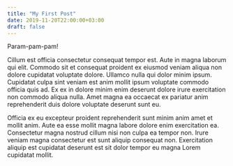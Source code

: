 ```yaml
---
title: "My First Post"
date: 2019-11-20T22:00:00+03:00
draft: false
---
```


Param-pam-pam!

Cillum est officia consectetur consequat tempor est. Aute in magna laborum qui elit. Commodo sit et consequat proident ex eiusmod veniam aliqua non dolore cupidatat voluptate dolore. Ullamco nulla qui dolor minim ipsum. Cupidatat culpa sint veniam est anim mollit ipsum voluptate commodo officia quis ad. Ex ex in dolore minim enim deserunt dolore irure exercitation non commodo aliqua nulla. Amet magna ea occaecat ex pariatur anim reprehenderit duis dolore voluptate deserunt sunt eu.

Officia ex eu excepteur proident reprehenderit sunt minim anim amet et mollit anim. Aute ea esse mollit magna labore dolore enim exercitation ea. Consectetur magna nostrud cillum nisi non culpa ea tempor non. Irure veniam magna consectetur est sunt aliquip consequat non. Exercitation aliquip est cupidatat deserunt est sit dolor tempor eu magna Lorem cupidatat mollit.
